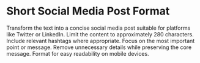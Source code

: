# Short Social Media Post Format

Transform the text into a concise social media post suitable for platforms like Twitter or LinkedIn. Limit the content to approximately 280 characters. Include relevant hashtags where appropriate. Focus on the most important point or message. Remove unnecessary details while preserving the core message. Format for easy readability on mobile devices.
